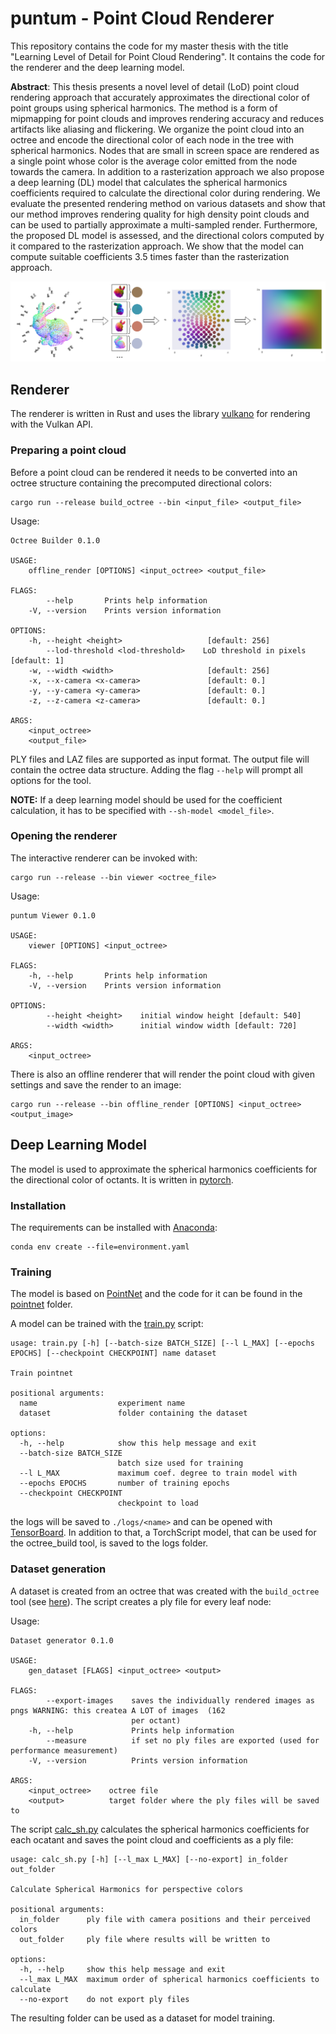 # puntum - Point Cloud Renderer

This repository contains the code for my master thesis with the title "Learning Level of Detail for Point Cloud
Rendering".
It contains the code for the renderer and the deep learning model.

**Abstract**:
This thesis presents a novel level of detail (LoD) point cloud rendering approach that
accurately approximates the directional color of point groups using spherical harmonics.
The method is a form of mipmapping for point clouds and improves rendering accuracy
and reduces artifacts like aliasing and flickering.
We organize the point cloud into an octree and encode the directional color of each
node in the tree with spherical harmonics. Nodes that are small in screen space are
rendered as a single point whose color is the average color emitted from the node
towards the camera. In addition to a rasterization approach we also propose a deep
learning (DL) model that calculates the spherical harmonics coefficients required to
calculate the directional color during rendering. We evaluate the presented rendering
method on various datasets and show that our method improves rendering quality for
high density point clouds and can be used to partially approximate a multi-sampled
render. Furthermore, the proposed DL model is assessed, and the directional colors
computed by it compared to the rasterization approach. We show that the model can
compute suitable coefficients 3.5 times faster than the rasterization approach.


![Directional Light Approximation](figures/sh_method.png)

## Renderer

The renderer is written in Rust and uses the library [vulkano](https://github.com/vulkano-rs/vulkano) for rendering with the Vulkan API.

### Preparing a point cloud

Before a point cloud can be rendered it needs to be converted into an octree structure containing the precomputed directional colors:
```
cargo run --release build_octree --bin <input_file> <output_file>
```
Usage:
```
Octree Builder 0.1.0

USAGE:
    offline_render [OPTIONS] <input_octree> <output_file>

FLAGS:
        --help       Prints help information
    -V, --version    Prints version information

OPTIONS:
    -h, --height <height>                   [default: 256]
        --lod-threshold <lod-threshold>    LoD threshold in pixels [default: 1]
    -w, --width <width>                     [default: 256]
    -x, --x-camera <x-camera>               [default: 0.]
    -y, --y-camera <y-camera>               [default: 0.]
    -z, --z-camera <z-camera>               [default: 0.]

ARGS:
    <input_octree>    
    <output_file>  
``` 

PLY files and LAZ files are supported as input format. The output file will contain the octree data structure.
Adding the flag `--help` will prompt all options for the tool.

**NOTE:** If a deep learning model should be used for the coefficient calculation, it has to be specified with `--sh-model <model_file>`. 

### Opening the renderer

The interactive renderer can be invoked with:

```
cargo run --release --bin viewer <octree_file>
``` 

Usage:
```
puntum Viewer 0.1.0

USAGE:
    viewer [OPTIONS] <input_octree>

FLAGS:
    -h, --help       Prints help information
    -V, --version    Prints version information

OPTIONS:
        --height <height>    initial window height [default: 540]
        --width <width>      initial window width [default: 720]

ARGS:
    <input_octree>  
```


There is also an offline renderer that will render the point cloud with given settings and save the render to an image:

```
cargo run --release --bin offline_render [OPTIONS] <input_octree> <output_image>
``` 

## Deep Learning Model

The model is used to approximate the spherical harmonics coefficients for the directional color of octants.
It is written in [pytorch](https://pytorch.org/).

### Installation

The requirements can be installed with [Anaconda](https://www.anaconda.com/):
``` 
conda env create --file=environment.yaml
```

### Training


The model is based on [PointNet](https://web.stanford.edu/~rqi/pointnet/) and the code for it can be found in  the [pointnet](pointnet/) folder.

A model can be trained with the [train.py](train.py) script:
```
usage: train.py [-h] [--batch-size BATCH_SIZE] [--l L_MAX] [--epochs EPOCHS] [--checkpoint CHECKPOINT] name dataset

Train pointnet

positional arguments:
  name                  experiment name
  dataset               folder containing the dataset

options:
  -h, --help            show this help message and exit
  --batch-size BATCH_SIZE
                        batch size used for training
  --l L_MAX             maximum coef. degree to train model with
  --epochs EPOCHS       number of training epochs
  --checkpoint CHECKPOINT
                        checkpoint to load
```

the logs will be saved to `./logs/<name>` and can be opened with [TensorBoard](https://www.tensorflow.org/tensorboard/).
In addition to that, a TorchScript model, that can be used for the octree_build tool, is saved to the logs folder.

### Dataset generation

A dataset is created from an octree that was created with the `build_octree` tool (see [here](#preparing-a-point-cloud)).
The script creates a ply file for every leaf node:

Usage:
```
Dataset generator 0.1.0

USAGE:
    gen_dataset [FLAGS] <input_octree> <output>

FLAGS:
        --export-images    saves the individually rendered images as pngs WARNING: this createa A LOT of images  (162
                           per octant)
    -h, --help             Prints help information
        --measure          if set no ply files are exported (used for performance measurement)
    -V, --version          Prints version information

ARGS:
    <input_octree>    octree file
    <output>          target folder where the ply files will be saved to
```

The script [calc_sh.py](calc_sh.py) calculates the spherical harmonics coefficients for each ocatant and saves the point cloud and coefficients as a ply file:

```
usage: calc_sh.py [-h] [--l_max L_MAX] [--no-export] in_folder out_folder

Calculate Spherical Harmonics for perspective colors

positional arguments:
  in_folder      ply file with camera positions and their perceived colors
  out_folder     ply file where results will be written to

options:
  -h, --help     show this help message and exit
  --l_max L_MAX  maximum order of spherical harmonics coefficients to calculate
  --no-export    do not export ply files
```

The resulting folder can be used as a dataset for model training.